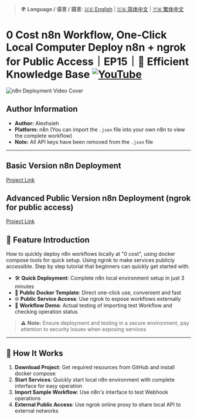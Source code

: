 > 🌍 **Language / 语言 / 語言**: [🇺🇸 English](./readme-en.md) | [🇨🇳 简体中文](./readme-cn.md) | [🇹🇼 繁体中文](./readme.md)

# 0 Cost n8n Workflow, One-Click Local Computer Deploy n8n + ngrok for Public Access｜EP15｜🧠 Efficient Knowledge Base [![YouTube](https://img.shields.io/badge/Watch%20on-YouTube-red?logo=youtube)](https://youtu.be/E_cqlz7VGgs)

![n8n Deployment Video Cover](https://github.com/qwedsazxc78/ai-automation-n8n/blob/main/n8n/15-deploy-n8n-in-local/cover.png?raw=true)

## Author Information

* **Author:** Alexhsieh
* **Platform:** n8n (You can import the `.json` file into your own n8n to view the complete workflow)
* **Note:** All API keys have been removed from the `.json` file

---

## Basic Version n8n Deployment

[Project Link](https://github.com/qwedsazxc78/ai-automation-n8n/tree/main/local-ai/basic)

## Advanced Public Version n8n Deployment (ngrok for public access)

[Project Link](https://github.com/qwedsazxc78/ai-automation-n8n/tree/main/local-ai/public)

## 📌 Feature Introduction

How to quickly deploy n8n workflows locally at "0 cost", using docker compose tools for quick setup. Using ngrok to make services publicly accessible. Step by step tutorial that beginners can quickly get started with.

* 🛠️ **Quick Deployment**: Complete n8n local environment setup in just 3 minutes
* 🔧 **Public Docker Template**: Direct one-click use, convenient and fast
* 🌐 **Public Service Access**: Use ngrok to expose workflows externally
* 🔄 **Workflow Demo**: Actual testing of importing test Workflow and checking operation status

> ⚠ **Note:** Ensure deployment and testing in a secure environment, pay attention to security issues when exposing services

---

## 🔧 How It Works

1. **Download Project**: Get required resources from GitHub and install docker compose
2. **Start Services**: Quickly start local n8n environment with complete interface for easy operation
3. **Import Sample Workflow**: Use n8n's interface to test Webhook operations
4. **External Public Access**: Use ngrok online proxy to share local API to external networks